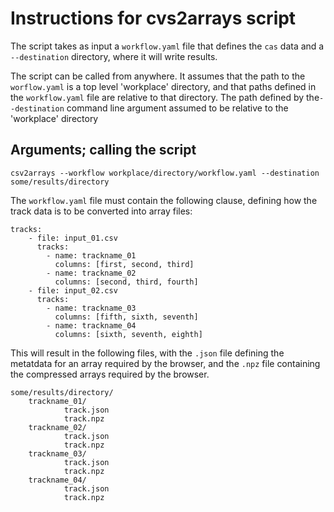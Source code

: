 # Instructions for cvs2arrays script

The script takes as input a ```workflow.yaml``` file that defines the ```cas``` data and a ```--destination``` directory, where it will write results. 

The script can be called from anywhere. It assumes that the path to the ```worflow.yaml``` is a top level 'workplace' directory, and that paths defined in the ```workflow.yaml``` file are relative to that directory. The path defined by the```--destination``` command line argument assumed to be relative to the 'workplace' directory 

## Arguments; calling the script

```
csv2arrays --workflow workplace/directory/workflow.yaml --destination some/results/directory
```

The ```workflow.yaml``` file must contain the following clause, defining how the track data is to be converted into array files:

```
tracks:
    - file: input_01.csv
      tracks: 
        - name: trackname_01
          columns: [first, second, third]
        - name: trackname_02
          columns: [second, third, fourth]
    - file: input_02.csv
      tracks: 
        - name: trackname_03
          columns: [fifth, sixth, seventh]
        - name: trackname_04
          columns: [sixth, seventh, eighth]
```

This will result in the following files, with the ```.json``` file defining the metatdata for an array required by the browser, and the ```.npz``` file containing the compressed arrays required by the browser.

```
some/results/directory/
	trackname_01/
    	    track.json
            track.npz
	trackname_02/
    	    track.json
            track.npz
	trackname_03/
    	    track.json
            track.npz
	trackname_04/
    	    track.json
            track.npz
```
